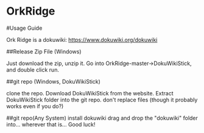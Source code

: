 # OrkRidge

#Usage Guide

Ork Ridge is a dokuwiki: https://www.dokuwiki.org/dokuwiki

##Release Zip File (Windows)

Just download the zip, unzip it.
Go into OrkRidge-master->DokuWikiStick, and double click run.

##git repo (Windows, DokuWikiStick)

clone the repo.
Download DokuWikiStick from the website.
Extract DokuWikiStick folder into the git repo. don't replace files (though it probably works even if you do?)

##git repo(Any System)
install dokuwiki
drag and drop the "dokuwiki" folder into... wherever that is...
Good luck!
